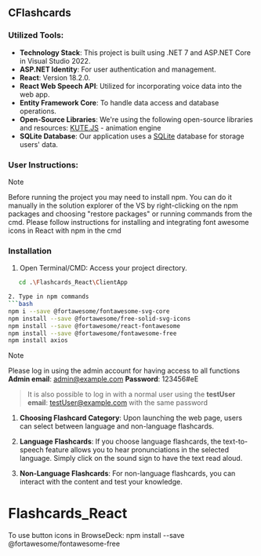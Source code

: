 ## CFlashcards

### Utilized Tools:

- **Technology Stack**: This project is built using .NET 7 and ASP.NET Core in Visual Studio 2022.
- **ASP.NET Identity**: For user authentication and management.
- **React**: Version 18.2.0.
- **React Web Speech API**: Utilized for incorporating voice data into the web app.
- **Entity Framework Core**: To handle data access and database operations.
- **Open-Source Libraries**: We're using the following open-source libraries and resources: [KUTE.JS](https://thednp.github.io/kute.js/) -  animation engine
- **SQLite Database**: Our application uses a [SQLite](https://www.sqlite.org/index.html) database for storage users' data.

### User Instructions:

> [!NOTE]
> Before running the project you may need to install npm.
> You can do it manually in the solution explorer of the VS by right-clicking on the npm packages and choosing "restore packages" or running commands from the cmd.
> Please follow instructions for installing and integrating font awesome icons in React with npm in the cmd

### Installation

1. Open Terminal/CMD: Access your project directory.
```bash
   cd .\Flashcards_React\ClientApp

2. Type in npm commands
```bash
npm i --save @fortawesome/fontawesome-svg-core
npm install --save @fortawesome/free-solid-svg-icons
npm install --save @fortawesome/react-fontawesome
npm install --save @fortawesome/fontawesome-free
npm install axios
``````
> [!NOTE]
> Please log in using the admin account for having access to all functions
> **Admin email**: admin@example.com
> **Password**: 123456#eE
> > It is also possible to log in with a normal user using the **testUser email**: testUser@example.com with the same password

1. **Choosing Flashcard Category**: Upon launching the web page, users can select between language and non-language flashcards.

2. **Language Flashcards**: If you choose language flashcards, the text-to-speech feature allows you to hear pronunciations in the selected language. Simply click on the sound sign to have the text read aloud.

3. **Non-Language Flashcards**: For non-language flashcards, you can interact with the content and test your knowledge.
# Flashcards_React

To use button icons in BrowseDeck: 
npm install --save @fortawesome/fontawesome-free

